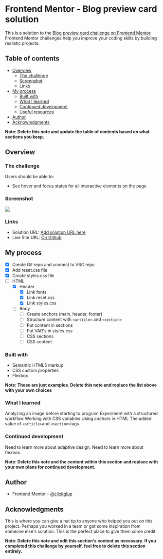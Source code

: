 # Frontend Mentor - Blog preview card solution

This is a solution to the [Blog preview card challenge on Frontend Mentor](https://www.frontendmentor.io/challenges/blog-preview-card-ckPaj01IcS). Frontend Mentor challenges help you improve your coding skills by building realistic projects. 

## Table of contents

- [Overview](#overview)
  - [The challenge](#the-challenge)
  - [Screenshot](#screenshot)
  - [Links](#links)
- [My process](#my-process)
  - [Built with](#built-with)
  - [What I learned](#what-i-learned)
  - [Continued development](#continued-development)
  - [Useful resources](#useful-resources)
- [Author](#author)
- [Acknowledgments](#acknowledgments)

**Note: Delete this note and update the table of contents based on what sections you keep.**

## Overview

### The challenge

Users should be able to:

- See hover and focus states for all interactive elements on the page

### Screenshot

![](./Screenshot%202024-09-28%20at%2015.51.14.png)

### Links

- Solution URL: [Add solution URL here](https://your-solution-url.com)
- Live Site URL: [On Github](https://clickglue.github.io/blog-post/)

## My process

- [x] Create Git repo and connect to VSC repo
- [x] Add reset.css file
- [x] Create styles.css file
- [ ] HTML
  - [x] Header
    - [x] Link fonts
    - [x] Link reset.css
    - [x] Link styles.css
  - [ ] Body
    - [ ] Create anchors (main, header, footer)
    - [ ] Structure content with ```<article>``` and ```<section>```
    - [ ] Put content in sections
    - [ ] Put VAR's in styles.css
    - [ ] CSS sections
    - [ ] CSS content

### Built with

- Semantic HTML5 markup
- CSS custom properties
- Flexbox

**Note: These are just examples. Delete this note and replace the list above with your own choices**

### What I learned

Analyzing an image before starting to program
Experiment with a structured workflow
Working with CSS variables
Using anchors in HTML
The added value of ```<article>```and ```<section>```tags

### Continued development

Need to learn more about adaptive design;
Need to learn more about flexbox.

**Note: Delete this note and the content within this section and replace with your own plans for continued development.**

## Author

- Frontend Mentor - [@clickglue](https://www.frontendmentor.io/profile/clickglue)


## Acknowledgments

This is where you can give a hat tip to anyone who helped you out on this project. Perhaps you worked in a team or got some inspiration from someone else's solution. This is the perfect place to give them some credit.

**Note: Delete this note and edit this section's content as necessary. If you completed this challenge by yourself, feel free to delete this section entirely.**
